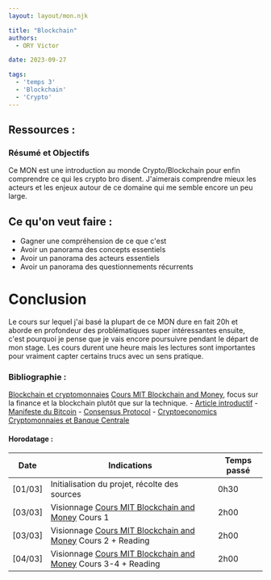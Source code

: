 ```yaml
---
layout: layout/mon.njk

title: "Blockchain"
authors:
  - ORY Victor

date: 2023-09-27

tags:
  - 'temps 3'
  - 'Blockchain'
  - 'Crypto'
---
```


## Ressources :



### Résumé et Objectifs 

Ce MON est une introduction au monde Crypto/Blockchain pour enfin comprendre ce qui les crypto bro disent. J'aimerais comprendre mieux les acteurs et les enjeux autour de ce domaine qui me semble encore un peu large.

## Ce qu'on veut faire :

- Gagner une compréhension de ce que c'est
- Avoir un panorama des concepts essentiels
- Avoir un panorama des acteurs essentiels
- Avoir un panorama des questionnements récurrents

# Conclusion 

Le cours sur lequel j'ai basé la plupart de ce MON dure en fait 20h et aborde en profondeur des problématiques super intéressantes ensuite, c'est pourquoi je pense que je vais encore poursuivre pendant le départ de mon stage.
Les cours durent une heure mais les lectures sont importantes pour vraiment capter certains trucs avec un sens pratique.

### Bibliographie : 

[Blockchain et cryptomonnaies](https://www.cairn.info/blockchain-et-cryptomonnaies--9782130811459.htm)
[Cours MIT Blockchain and Money](https://www.youtube.com/watch?v=EH6vE97qIP4&list=PLUl4u3cNGP63UUkfL0onkxF6MYgVa04Fn), focus sur la finance et la blockchain plutôt que sur la technique. 
    - [Article introductif](https://www.thebanker.com/Gary-Gensler-How-blockchain-can-solve-the-payments-riddle-1535961633)
    - [Manifeste du Bitcoin](https://bitcoin.org/bitcoin.pdf)
    - [Consensus Protocol](https://www.coindesk.com/markets/2017/03/04/a-short-guide-to-blockchain-consensus-protocols/)
    - [Cryptoeconomics](https://www.coindesk.com/markets/2017/08/19/making-sense-of-cryptoeconomics/)
[Cryptomonnaies et Banque Centrale](https://www.cairn.info/annuaire-francais-de-relations--9782376510550-page-747.htm)

#### Horodatage :

| Date | Indications | Temps passé |
| -------- | -------- |-------- |
|[01/03] | Initialisation du projet, récolte des sources| 0h30 |
|[03/03] | Visionnage [Cours MIT Blockchain and Money](https://www.youtube.com/watch?v=EH6vE97qIP4&list=PLUl4u3cNGP63UUkfL0onkxF6MYgVa04Fn) Cours 1 | 2h00 |
|[03/03] | Visionnage [Cours MIT Blockchain and Money](https://www.youtube.com/watch?v=EH6vE97qIP4&list=PLUl4u3cNGP63UUkfL0onkxF6MYgVa04Fn) Cours 2 + Reading  | 2h00 |
|[04/03] | Visionnage [Cours MIT Blockchain and Money](https://www.youtube.com/watch?v=EH6vE97qIP4&list=PLUl4u3cNGP63UUkfL0onkxF6MYgVa04Fn) Cours 3-4 + Reading  | 2h00 |